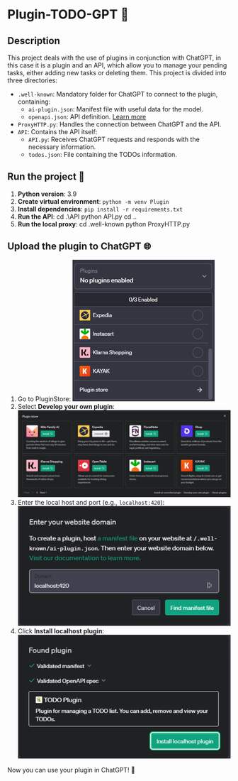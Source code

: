 # Plugin-TODO-GPT 📝

## Description

This project deals with the use of plugins in conjunction with ChatGPT, in this case it is a plugin and an API, which allow you to manage your pending tasks, either adding new tasks or deleting them. This project is divided into three directories:

- `.well-known`: Mandatory folder for ChatGPT to connect to the plugin, containing:
  - `ai-plugin.json`: Manifest file with useful data for the model.
  - `openapi.json`: API definition. [Learn more](https://swagger.io/specification/)
- `ProxyHTTP.py`: Handles the connection between ChatGPT and the API.
- `API`: Contains the API itself:
  - `API.py`: Receives ChatGPT requests and responds with the necessary information.
  - `todos.json`: File containing the TODOs information.

## Run the project 🚀

1. **Python version**: 3.9
2. **Create virtual environment**: `python -m venv Plugin`
3. **Install dependencies**: `pip install -r requirements.txt`
4. **Run the API**:
cd .\API
python API.py
cd ..
5. **Run the local proxy**:
cd .well-known
python ProxyHTTP.py

## Upload the plugin to ChatGPT 🌐

1. Go to PluginStore:
![PluginStore](Images/PluginStore.png)
2. Select **Develop your own plugin**:
![DevelopYourOwnPlugin](Images/Develop.png)
3. Enter the local host and port (e.g., `localhost:420`):
![LocalHost](Images/LocalHost.png)
4. Click **Install localhost plugin**:
![InstallLocalHost](Images/InstallLocalHost.png)

Now you can use your plugin in ChatGPT! 🎉
